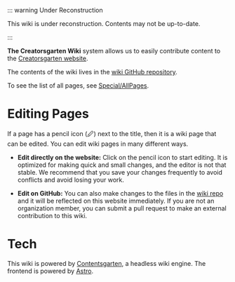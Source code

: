 ::: warning Under Reconstruction

This wiki is under reconstruction. Contents may not be up-to-date.

:::

**The Creatorsgarten Wiki** system allows us to easily contribute content to the [Creatorsgarten website](/).

The contents of the wiki lives in the [wiki GitHub repository][repo].

To see the list of all pages, see [Special/AllPages](/wiki/Special/AllPages).

[repo]: https://github.com/creatorsgarten/wiki

# Editing Pages

If a page has a pencil icon (🖉) next to the title, then it is a wiki page that can be edited. You can edit wiki pages in many different ways.

- **Edit directly on the website:** Click on the pencil icon to start editing. It is optimized for making quick and small changes, and the editor is not that stable. We recommend that you save your changes frequently to avoid conflicts and avoid losing your work.

- **Edit on GitHub:** You can also make changes to the files in the [wiki repo][repo] and it will be reflected on this website immediately. If you are not an organization member, you can submit a pull request to make an external contribution to this wiki.

# Tech

This wiki is powered by [Contentsgarten](https://github.com/creatorsgarten/contentsgarten), a headless wiki engine. The frontend is powered by [Astro](https://astro.build/).
